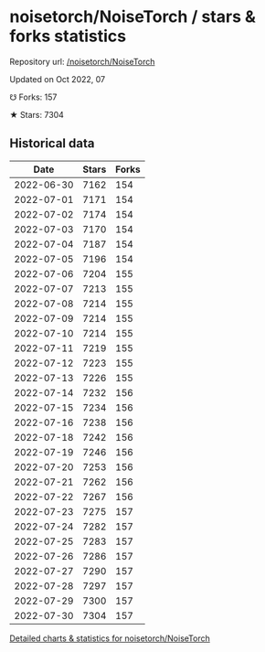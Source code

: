 # noisetorch/NoiseTorch / stars & forks statistics

Repository url: [/noisetorch/NoiseTorch](https://github.com/noisetorch/NoiseTorch)

Updated on Oct 2022, 07

☋ Forks: 157

★ Stars: 7304

## Historical data
| Date | Stars | Forks |
|------|-------|-------|
| 2022-06-30 | 7162 | 154 | 
| 2022-07-01 | 7171 | 154 | 
| 2022-07-02 | 7174 | 154 | 
| 2022-07-03 | 7170 | 154 | 
| 2022-07-04 | 7187 | 154 | 
| 2022-07-05 | 7196 | 154 | 
| 2022-07-06 | 7204 | 155 | 
| 2022-07-07 | 7213 | 155 | 
| 2022-07-08 | 7214 | 155 | 
| 2022-07-09 | 7214 | 155 | 
| 2022-07-10 | 7214 | 155 | 
| 2022-07-11 | 7219 | 155 | 
| 2022-07-12 | 7223 | 155 | 
| 2022-07-13 | 7226 | 155 | 
| 2022-07-14 | 7232 | 156 | 
| 2022-07-15 | 7234 | 156 | 
| 2022-07-16 | 7238 | 156 | 
| 2022-07-18 | 7242 | 156 | 
| 2022-07-19 | 7246 | 156 | 
| 2022-07-20 | 7253 | 156 | 
| 2022-07-21 | 7262 | 156 | 
| 2022-07-22 | 7267 | 156 | 
| 2022-07-23 | 7275 | 157 | 
| 2022-07-24 | 7282 | 157 | 
| 2022-07-25 | 7283 | 157 | 
| 2022-07-26 | 7286 | 157 | 
| 2022-07-27 | 7290 | 157 | 
| 2022-07-28 | 7297 | 157 | 
| 2022-07-29 | 7300 | 157 | 
| 2022-07-30 | 7304 | 157 | 


[Detailed charts & statistics for noisetorch/NoiseTorch](https://reviewgithub.com/rep/noisetorch/NoiseTorch)
